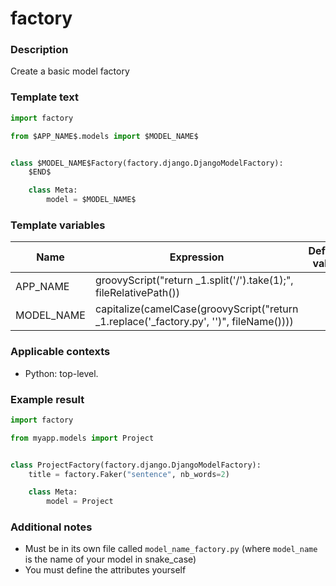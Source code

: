 # factory

### Description
Create a basic model factory

### Template text
```python
import factory

from $APP_NAME$.models import $MODEL_NAME$


class $MODEL_NAME$Factory(factory.django.DjangoModelFactory):
    $END$

    class Meta:
        model = $MODEL_NAME$

```

### Template variables
| Name          | Expression | Default value | Skip if defined |
|---------------|------------|---------------|-----------------|
| APP_NAME | groovyScript("return _1.split('/').take(1);", fileRelativePath()) |  | - [x] |
| MODEL_NAME | capitalize(camelCase(groovyScript("return _1.replace('_factory.py', '')", fileName()))) |  | - [x] |

### Applicable contexts
- Python: top-level.

### Example result
```python
import factory

from myapp.models import Project


class ProjectFactory(factory.django.DjangoModelFactory):
    title = factory.Faker("sentence", nb_words=2)

    class Meta:
        model = Project

```

### Additional notes
- Must be in its own file called `model_name_factory.py` (where `model_name` is the name of your model in snake_case)
- You must define the attributes yourself